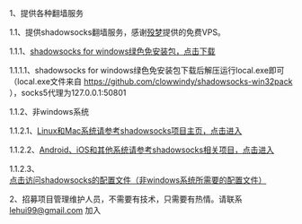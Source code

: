 1、提供各种翻墙服务

1.1、提供shadowsocks翻墙服务，感谢[殁梦](https://twitter.com/UfMeng)提供的免费VPS。

1.1.1、[shadowsocks for windows绿色免安装包，点击下载](https://github.com/vpstunnel/downloads/raw/master/shadowsocks/shadowsocks.zip)

1.1.1.1、shadowsocks for windows绿色免安装包下载后解压运行local.exe即可（local.exe文件来自 https://github.com/clowwindy/shadowsocks-win32pack ），socks5代理为127.0.0.1:50801

1.1.2、非windows系统

1.1.2.1、[Linux和Mac系统请参考shadowsocks项目主页，点击进入](https://github.com/clowwindy/shadowsocks)

1.1.2.2、[Android、iOS和其他系统请参考shadowsocks相关项目，点击进入](https://github.com/clowwindy)

1.1.2.3、[点击访问shadowsocks的配置文件（非windows系统所需要的配置文件）](https://github.com/clowwindy/shadowsocks/wiki/Ports-and-Clients)

2、招募项目管理维护人员，不需要有技术，只需要有热情。请联系 lehui99@gmail.com 加入
